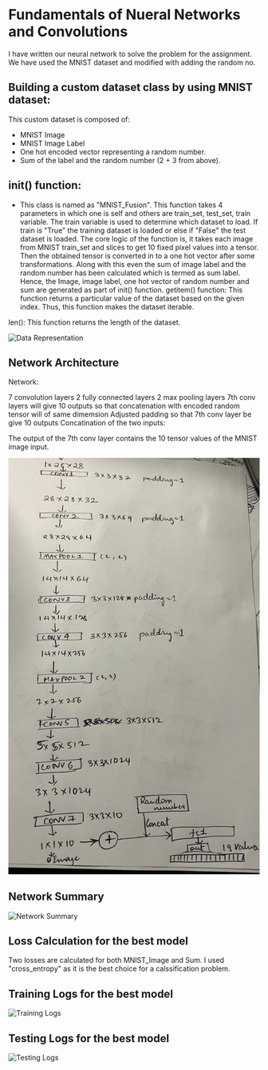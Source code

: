 

# Fundamentals of Nueral Networks and Convolutions

I have written our neural network to solve the problem for the assignment. We have used the MNIST dataset and modified with adding the random no.



## **Building a custom dataset class by using MNIST dataset:**
This custom dataset is composed of:

* MNIST Image
* MNIST Image Label
* One hot encoded vector representing a random number.
* Sum of the label and the random number (2 + 3 from above).
## **__init__() function:**
 * This class is named as "MNIST_Fusion".
This function takes 4 parameters in which one is self and others are train_set, test_set, train variable.
The train variable is used to determine which dataset to load. If train is "True" the training dataset is loaded or else if "False" the test dataset is loaded.
The core logic of the function is, it takes each image from MNIST train_set and slices to get 10 fixed pixel values into a tensor.
Then the obtained tensor is converted in to a one hot vector after some transformations.
Along with this even the sum of image label and the random number has been calculated which is termed as sum label.
Hence, the Image, image label, one hot vector of random number and sum are generated as part of init() function.
getitem() function:
This function returns a particular value of the dataset based on the given index. Thus, this function makes the dataset iterable.

len():
This function returns the length of the dataset.

![Data Representation]()

## **Network Architecture**
Network:

7 convolution layers
2 fully connected layers
2 max pooling layers
7th conv layers will give 10 outputs so that concatenation with encoded random tensor will of same dimemsion
Adjusted padding so that 7th conv layer be give 10 outputs
Concatination of the two inputs:

The output of the 7th conv layer contains the 10 tensor values of the MNIST image input.

![Network Architecture](https://github.com/NSR9/EVA8/blob/main/pytorch/WhatsApp%20Image%202023-01-06%20at%204.48.15%20PM.jpeg)

## **Network Summary**

![Network Summary](https://user-images.githubusercontent.com/50147394/119182925-ae1be080-ba73-11eb-9117-076d2cd8157c.jpg)

## **Loss Calculation for the best model**
Two losses are calculated for both MNIST_Image and Sum. I used "cross_entropy" as it is the best choice for a calssification problem.


## **Training Logs for the best model**

![Training Logs](https://user-images.githubusercontent.com/50147394/119184501-bc6afc00-ba75-11eb-9716-91e350e4d5a4.JPG)


## **Testing Logs for the best model**

![Testing Logs](https://user-images.githubusercontent.com/50147394/119184617-e45a5f80-ba75-11eb-844c-6368ac093215.JPG)






